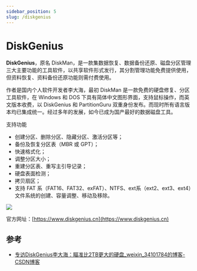 ```yaml
---
sidebar_position: 5
slug: /diskgenius
---
```


# DiskGenius



**DiskGenius**，原名 DiskMan，是一款集数据恢复、数据备份还原、磁盘分区管理三大主要功能的工具软件，以共享软件形式发行，其分割管理功能免费提供使用，但资料恢复、资料备份还原功能则需付费使用。

作者是国内个人软件开发者李大海，最初 DiskMan 是一款免费的硬盘修复、分区工具软件，在 Windows 和 DOS 下具有简体中文图形界面，支持鼠标操作，而英文版本收费，以 DiskGenius 和 PartitionGuru 双重身份发布。而现时所有语言版本均已集成统一。经过多年的发展，如今已成为国产最好的数据磁盘工具。

支持功能

- 创建分区、删除分区、隐藏分区、激活分区等；
- 备份及恢复分区表（MBR 或 GPT）；
- 快速格式化；
- 调整分区大小；
- 重建分区表、重写主引导记录；
- 硬盘表面检测；
- 拷贝扇区；
- 支持 FAT 系（FAT16、FAT32、exFAT）、NTFS、ext系（ext2、ext3、ext4）文件系统的创建、容量调整、移动及移除。



![](https://static.getiot.tech/diskgenius-ui.png#center)

官方网址：[https://www.diskgenius.cn](https://www.diskgenius.cn)





## 参考

- [专访DiskGenius李大海：瞄准比2TB更大的硬盘_weixin_34101784的博客-CSDN博客](https://blog.csdn.net/weixin_34101784/article/details/93089101)
